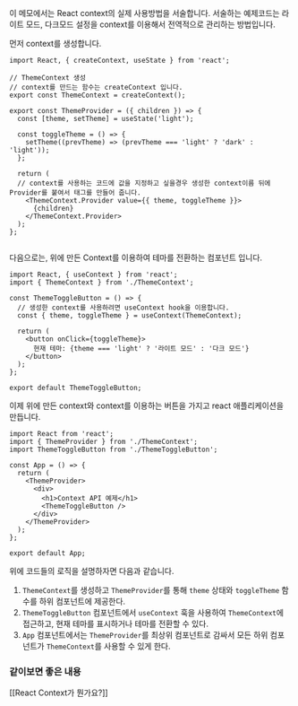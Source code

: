 이 메모에서는 React context의 실제 사용방법을 서술합니다. 서술하는 예제코드는 라이트 모드, 다크모드 설정을 context를 이용해서 전역적으로 관리하는 방법입니다.

먼저 context를 생성합니다.

```tsx
import React, { createContext, useState } from 'react';

// ThemeContext 생성
// context를 만드는 함수는 createContext 입니다.
export const ThemeContext = createContext();

export const ThemeProvider = ({ children }) => {
  const [theme, setTheme] = useState('light');

  const toggleTheme = () => {
    setTheme((prevTheme) => (prevTheme === 'light' ? 'dark' : 'light'));
  };

  return (
  // context를 사용하는 코드에 값을 지정하고 싶을경우 생성한 context이름 뒤에 Provider를 붙여서 태그를 만들어 줍니다.
    <ThemeContext.Provider value={{ theme, toggleTheme }}>
      {children}
    </ThemeContext.Provider>
  );
};


```

다음으로는, 위에 만든 Context를 이용하여 테마를 전환하는 컴포넌트 입니다.

```tsx
import React, { useContext } from 'react';
import { ThemeContext } from './ThemeContext';

const ThemeToggleButton = () => {
  // 생성한 context를 사용하려면 useContext hook을 이용합니다. 
  const { theme, toggleTheme } = useContext(ThemeContext);

  return (
    <button onClick={toggleTheme}>
      현재 테마: {theme === 'light' ? '라이트 모드' : '다크 모드'}
    </button>
  );
};

export default ThemeToggleButton;

```

이제 위에 만든 context와 context를 이용하는 버튼을 가지고 react 애플리케이션을 만듭니다.

```tsx
import React from 'react';
import { ThemeProvider } from './ThemeContext';
import ThemeToggleButton from './ThemeToggleButton';

const App = () => {
  return (
    <ThemeProvider>
      <div>
        <h1>Context API 예제</h1>
        <ThemeToggleButton />
      </div>
    </ThemeProvider>
  );
};

export default App;

```

위에 코드들의 로직을 설명하자면 다음과 같습니다.
1. `ThemeContext`를 생성하고 `ThemeProvider`를 통해 `theme` 상태와 `toggleTheme` 함수를 하위 컴포넌트에 제공한다.
2. `ThemeToggleButton` 컴포넌트에서 `useContext` 훅을 사용하여 `ThemeContext`에 접근하고, 현재 테마를 표시하거나 테마를 전환할 수 있다.
3. `App` 컴포넌트에서는 `ThemeProvider`를 최상위 컴포넌트로 감싸서 모든 하위 컴포넌트가 `ThemeContext`를 사용할 수 있게 한다.


### 같이보면 좋은 내용
[[React Context가 뭔가요?]]
